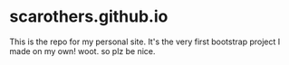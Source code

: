 scarothers.github.io
====================

This is the repo for my personal site. It's the very first bootstrap project I made on my own! woot. so plz be nice. 
